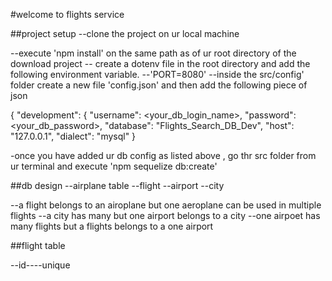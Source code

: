 #welcome to flights  service


##project setup
--clone the project on ur local machine

--execute 'npm install' on the same path as of ur root directory of the download project 
-- create a dotenv file in the root directory and add the following environment variable.
--'PORT=8080'
--inside the src/config' folder create a new file 'config.json' and then add the following piece of json




{
  "development": {
    "username": <your_db_login_name>,
    "password": <your_db_password>,
    "database": "Flights_Search_DB_Dev",
    "host": "127.0.0.1",
    "dialect": "mysql"
  }

-once you have added ur db config as listed above ,
go thr src folder from ur terminal and execute 'npm sequelize db:create'


##db design 
--airplane table
--flight 
--airport
--city 


--a flight belongs to an airoplane but one aeroplane can be used in multiple flights
--a city has many but one airport belongs to a city
--one airpoet has many flights but a flights belongs to a one airport


##flight table 

--id----unique 